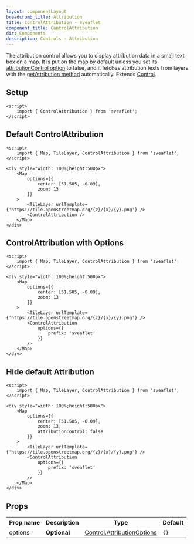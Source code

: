 ```yaml
---
layout: componentLayout
breadcrumb_title: Attribution
title: ControlAttribution - Sveaflet
component_title: ControlAttribution
dir: Components
description: Controls - Attribution
---
```


The attribution control allows you to display attribution data in a small text box on a map. It is put on the map by default unless you set its [attributionControl option](https://leafletjs.com/reference.html#map-attributioncontrol) to false, and it fetches attribution texts from layers with the [getAttribution method](https://leafletjs.com/reference.html#layer-getattribution) automatically. Extends [Control](https://leafletjs.com/reference.html#control).

## Setup

```svelte example csr hideOutput
<script>
	import { ControlAttribution } from 'sveaflet';
</script>
```

## Default ControlAttribution

```svelte example csr
<script>
	import { Map, TileLayer, ControlAttribution } from 'sveaflet';
</script>

<div style="width: 100%;height:500px">
	<Map
		options={{
			center: [51.505, -0.09],
			zoom: 13
		}}
	>
		<TileLayer urlTemplate={'https://tile.openstreetmap.org/{z}/{x}/{y}.png'} />
		<ControlAttribution />
	</Map>
</div>
```

## ControlAttribution with Options

```svelte example csr
<script>
	import { Map, TileLayer, ControlAttribution } from 'sveaflet';
</script>

<div style="width: 100%;height:500px">
	<Map
		options={{
			center: [51.505, -0.09],
			zoom: 13
		}}
	>
		<TileLayer urlTemplate={'https://tile.openstreetmap.org/{z}/{x}/{y}.png'} />
		<ControlAttribution
			options={{
				prefix: 'sveaflet'
			}}
		/>
	</Map>
</div>
```

## Hide default Attribution

```svelte example csr
<script>
	import { Map, TileLayer, ControlAttribution } from 'sveaflet';
</script>

<div style="width: 100%;height:500px">
	<Map
		options={{
			center: [51.505, -0.09],
			zoom: 13,
			attributionControl: false
		}}
	>
		<TileLayer urlTemplate={'https://tile.openstreetmap.org/{z}/{x}/{y}.png'} />
		<ControlAttribution
			options={{
				prefix: 'sveaflet'
			}}
		/>
	</Map>
</div>
```

## Props

| Prop name | Description  | Type                                                                                          | Default |
| --------- | ------------ | --------------------------------------------------------------------------------------------- | ------- |
| options   | **Optional** | [Control.AttributionOptions](https://leafletjs.com/reference.html#control-attribution-option) | `{}`    |
